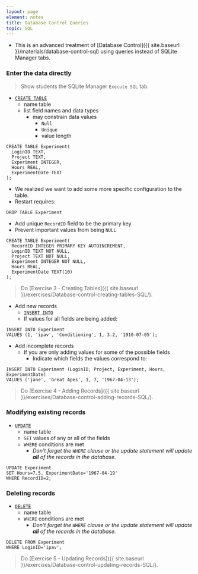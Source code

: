```yaml
---
layout: page
element: notes 
title: Database Control Queries
topic: SQL
---
```


* This is an advanced treatment of [Database Control]({{ site.baseurl }}/materials/database-control-sql) using queries instead of SQLite Manager tabs.

### Enter the data directly

> Show students the SQLite Manager `Execute SQL` tab.

* [`CREATE TABLE`](http://www.w3schools.com/sql/sql_create_table.asp) 
    * name table
    * list field names and data types
        * may constrain data values
            * `Null`
            * `Unique`
            * value length

```
CREATE TABLE Experiment(
  LoginID TEXT,
  Project TEXT,
  Experiment INTEGER,
  Hours REAL,
  ExperimentDate TEXT
);
```

* We realized we want to add some more specific configuration to the table.
* Restart requires:

```
DROP TABLE Experiment
```

* Add unique `RecordID` field to be the primary key
* Prevent important values from being `NULL`

```
CREATE TABLE Experiment(
  RecordID INTEGER PRIMARY KEY AUTOINCREMENT,
  LoginID TEXT NOT NULL,
  Project TEXT NOT NULL,
  Experiment INTEGER NOT NULL,
  Hours REAL,
  ExperimentDate TEXT(10)
);
```

> Do [Exercise 3 - Creating Tables]({{ site.baseurl }}/exercises/Database-control-creating-tables-SQL/).

* Add new records
    * [`INSERT INTO`](http://www.w3schools.com/sql/sql_insert.asp) 
    * If values for all fields are being added:

```
INSERT INTO Experiment 
VALUES (1, 'ipav', 'Conditioning', 1, 3.2, '1910-07-05');
```

* Add incomplete records
    * If you are only adding values for some of the possible fields
        * Indicate which fields the values correspond to:

```
INSERT INTO Experiment (LoginID, Project, Experiment, Hours, 
ExperimentDate) 
VALUES ('jane', 'Great Apes', 1, 7, '1967-04-13');
```

> Do [Exercise 4 - Adding Records]({{ site.baseurl }}/exercises/Database-control-adding-records-SQL/).

### Modifying existing records

* [`UPDATE`](http://www.w3schools.com/sql/sql_update.asp) 
    * name table 
    * `SET` values of any or all of the fields 
    * `WHERE` conditions are met
        * *Don't forget the `WHERE` clause or the update statement will
update **all** of the records in the database.*

```
UPDATE Experiment 
SET Hours=7.5, ExperimentDate='1967-04-19' 
WHERE RecordID=2;
```

### Deleting records

* [`DELETE`](http://www.w3schools.com/sql/sql_delete.asp)
    * name table
    * `WHERE` conditions are met
        * *Don't forget the `WHERE` clause or the update statement will
update **all** of the records in the database.*

```
DELETE FROM Experiment 
WHERE LoginID='ipav';
```

> Do [Exercise 5 - Updating Records]({{ site.baseurl }}/exercises/Database-control-updating-records-SQL/).